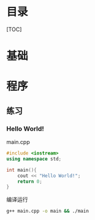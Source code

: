 # 目录

[TOC]


# 基础


# 程序
## 练习
### Hello World!
main.cpp

```C++
#include <iostream>
using namespace std;

int main(){
	cout << "Hello World!";
	return 0;
}

```
编译运行

```bash
g++ main.cpp -o main && ./main

```
